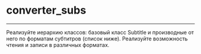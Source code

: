 # converter_subs
---
Реализуйте иерархию классов: базовый класс Subtitle и производные от него по форматам субтитров (список ниже). Реализуйте возможность чтения и записи в различных форматах. 

